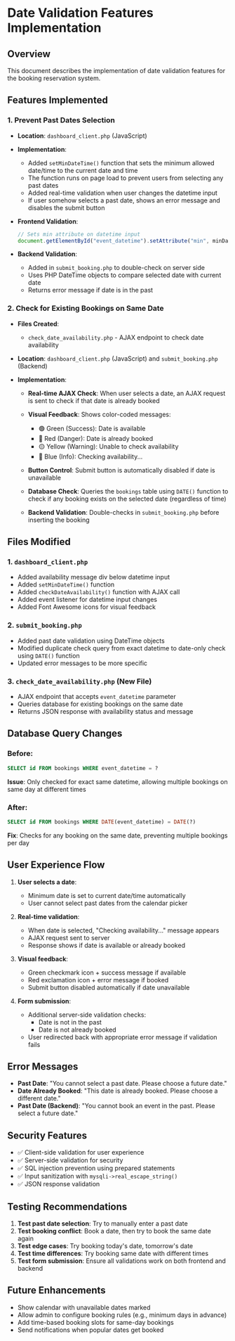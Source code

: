 # Date Validation Features Implementation

## Overview

This document describes the implementation of date validation features for the booking reservation system.

## Features Implemented

### 1. **Prevent Past Dates Selection**

- **Location**: `dashboard_client.php` (JavaScript)
- **Implementation**:

  - Added `setMinDateTime()` function that sets the minimum allowed date/time to the current date and time
  - The function runs on page load to prevent users from selecting any past dates
  - Added real-time validation when user changes the datetime input
  - If user somehow selects a past date, shows an error message and disables the submit button

- **Frontend Validation**:

  ```javascript
  // Sets min attribute on datetime input
  document.getElementById("event_datetime").setAttribute("min", minDateTime);
  ```

- **Backend Validation**:
  - Added in `submit_booking.php` to double-check on server side
  - Uses PHP DateTime objects to compare selected date with current date
  - Returns error message if date is in the past

### 2. **Check for Existing Bookings on Same Date**

- **Files Created**:

  - `check_date_availability.php` - AJAX endpoint to check date availability

- **Location**: `dashboard_client.php` (JavaScript) and `submit_booking.php` (Backend)

- **Implementation**:

  - **Real-time AJAX Check**: When user selects a date, an AJAX request is sent to check if that date is already booked
  - **Visual Feedback**: Shows color-coded messages:

    - 🟢 Green (Success): Date is available
    - 🔴 Red (Danger): Date is already booked
    - 🟡 Yellow (Warning): Unable to check availability
    - 🔵 Blue (Info): Checking availability...

  - **Button Control**: Submit button is automatically disabled if date is unavailable

  - **Database Check**: Queries the `bookings` table using `DATE()` function to check if any booking exists on the selected date (regardless of time)

  - **Backend Validation**: Double-checks in `submit_booking.php` before inserting the booking

## Files Modified

### 1. `dashboard_client.php`

- Added availability message div below datetime input
- Added `setMinDateTime()` function
- Added `checkDateAvailability()` function with AJAX call
- Added event listener for datetime input changes
- Added Font Awesome icons for visual feedback

### 2. `submit_booking.php`

- Added past date validation using DateTime objects
- Modified duplicate check query from exact datetime to date-only check using `DATE()` function
- Updated error messages to be more specific

### 3. `check_date_availability.php` (New File)

- AJAX endpoint that accepts `event_datetime` parameter
- Queries database for existing bookings on the same date
- Returns JSON response with availability status and message

## Database Query Changes

### Before:

```sql
SELECT id FROM bookings WHERE event_datetime = ?
```

**Issue**: Only checked for exact same datetime, allowing multiple bookings on same day at different times

### After:

```sql
SELECT id FROM bookings WHERE DATE(event_datetime) = DATE(?)
```

**Fix**: Checks for any booking on the same date, preventing multiple bookings per day

## User Experience Flow

1. **User selects a date**:

   - Minimum date is set to current date/time automatically
   - User cannot select past dates from the calendar picker

2. **Real-time validation**:

   - When date is selected, "Checking availability..." message appears
   - AJAX request sent to server
   - Response shows if date is available or already booked

3. **Visual feedback**:

   - Green checkmark icon + success message if available
   - Red exclamation icon + error message if booked
   - Submit button disabled automatically if date unavailable

4. **Form submission**:
   - Additional server-side validation checks:
     - Date is not in the past
     - Date is not already booked
   - User redirected back with appropriate error message if validation fails

## Error Messages

- **Past Date**: "You cannot select a past date. Please choose a future date."
- **Date Already Booked**: "This date is already booked. Please choose a different date."
- **Past Date (Backend)**: "You cannot book an event in the past. Please select a future date."

## Security Features

- ✅ Client-side validation for user experience
- ✅ Server-side validation for security
- ✅ SQL injection prevention using prepared statements
- ✅ Input sanitization with `mysqli->real_escape_string()`
- ✅ JSON response validation

## Testing Recommendations

1. **Test past date selection**: Try to manually enter a past date
2. **Test booking conflict**: Book a date, then try to book the same date again
3. **Test edge cases**: Try booking today's date, tomorrow's date
4. **Test time differences**: Try booking same date with different times
5. **Test form submission**: Ensure all validations work on both frontend and backend

## Future Enhancements

- Show calendar with unavailable dates marked
- Allow admin to configure booking rules (e.g., minimum days in advance)
- Add time-based booking slots for same-day bookings
- Send notifications when popular dates get booked
